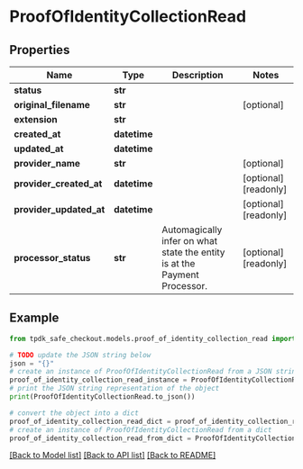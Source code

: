 # ProofOfIdentityCollectionRead



## Properties

Name | Type | Description | Notes
------------ | ------------- | ------------- | -------------
**status** | **str** |  | 
**original_filename** | **str** |  | [optional] 
**extension** | **str** |  | 
**created_at** | **datetime** |  | 
**updated_at** | **datetime** |  | 
**provider_name** | **str** |  | [optional] 
**provider_created_at** | **datetime** |  | [optional] [readonly] 
**provider_updated_at** | **datetime** |  | [optional] [readonly] 
**processor_status** | **str** | Automagically infer on what state the entity is at the Payment Processor. | [optional] [readonly] 

## Example

```python
from tpdk_safe_checkout.models.proof_of_identity_collection_read import ProofOfIdentityCollectionRead

# TODO update the JSON string below
json = "{}"
# create an instance of ProofOfIdentityCollectionRead from a JSON string
proof_of_identity_collection_read_instance = ProofOfIdentityCollectionRead.from_json(json)
# print the JSON string representation of the object
print(ProofOfIdentityCollectionRead.to_json())

# convert the object into a dict
proof_of_identity_collection_read_dict = proof_of_identity_collection_read_instance.to_dict()
# create an instance of ProofOfIdentityCollectionRead from a dict
proof_of_identity_collection_read_from_dict = ProofOfIdentityCollectionRead.from_dict(proof_of_identity_collection_read_dict)
```
[[Back to Model list]](../README.md#documentation-for-models) [[Back to API list]](../README.md#documentation-for-api-endpoints) [[Back to README]](../README.md)


